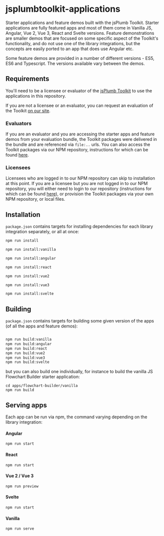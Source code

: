 # jsplumbtoolkit-applications

Starter applications and feature demos built with the jsPlumb Toolkit. Starter applications are fully featured apps and most of them come in Vanilla JS, Angular, Vue 2, Vue 3, React and Svelte versions. Feature demonstrations are smaller demos that are focused on some specific aspect of the Toolkit's functionality, and do not use one of the library integrations, but the concepts are easily ported to an app that does use Angular etc.

Some feature demos are provided in a number of different versions - ES5, ES6 and Typescript. The versions available vary between the demos. 

## Requirements

You'll need to be a licensee or evaluator of the [jsPlumb Toolkit](https://jsplumbtoolkit.com) to use the applications in this repository.

If you are not a licensee or an evaluator, you can request an evaluation of the Toolkit [on our site](https://jsplumbtoolkit.com/trial).

### Evaluators

If you are an evaluator and you are accessing the starter apps and feature demos from your evaluation bundle, the Toolkit packages were delivered in the bundle and are referenced via `file:..` urls.  You can also access the Toolkit packages via our NPM repository, instructions for which can be found [here](https://docs.jsplumbtoolkit.com/toolkit/6.x/lib/npm-repository). 

### Licensees

Licensees who are logged in to our NPM repository can skip to installation at this point. If you are a licensee but you are not logged in to our NPM repository, you will either need to login to our repository (instructions for which can be found [here](https://docs.jsplumbtoolkit.com/toolkit/6.x/lib/npm-repository)), or provision the Toolkit packages via your own NPM repository, or local files.

## Installation

`package.json` contains targets for installing dependencies for each library integration separately, or all at once:

```bash
npm run install

npm run install:vanilla

npm run install:angular

npm run install:react

npm run install:vue2

npm run install:vue3

npm run install:svelte

```

## Building

`package.json` contains targets for building some given version of the apps (of all the apps and feature demos):

```bash

npm run build:vanilla
npm run build:angular
npm run build:react
npm run build:vue2
npm run build:vue3
npm run build:svelte

```

but you can also build one individually, for instance to build the vanilla JS Flowchart Builder starter application:

```
cd apps/flowchart-builder/vanilla
npm run build
```

## Serving apps

Each app can be run via npm, the command varying depending on the library integration:

#### Angular

`npm run start`

#### React

`npm run start`

#### Vue 2 / Vue 3

`npm run preview`

#### Svelte

`npm run start`

#### Vanilla

`npm run serve`

